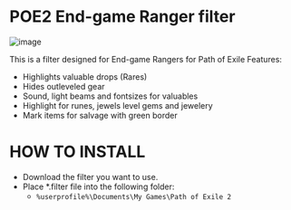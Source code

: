 # POE2 End-game Ranger filter 
![image](https://github.com/user-attachments/assets/f53d012c-1ecf-44b6-8d18-9e43dc99879c)


This is a filter designed for End-game Rangers for Path of Exile 
Features:
* Highlights valuable drops (Rares)
* Hides outleveled gear
* Sound, light beams and fontsizes for valuables
* Highlight for runes, jewels level gems and jewelery
* Mark items for salvage with green border


# HOW TO INSTALL
* Download the filter you want to use.
* Place *.filter file into the following folder:
  * `%userprofile%\Documents\My Games\Path of Exile 2`

